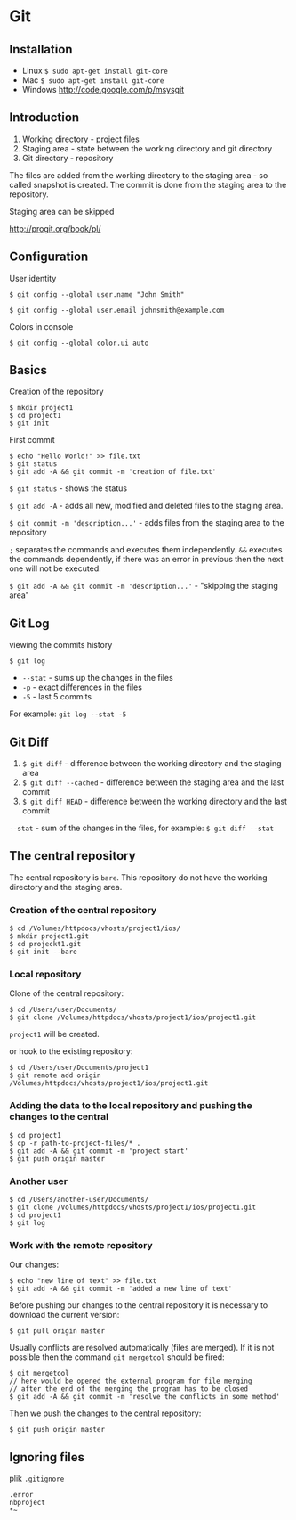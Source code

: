 # Git
 
 
## Installation
 
- Linux `$ sudo apt-get install git-core`
- Mac `$ sudo apt-get install git-core`
- Windows http://code.google.com/p/msysgit
 
 
## Introduction
 
1. Working directory - project files
2. Staging area - state between the working directory and git directory
3. Git directory - repository
 
The files are added from the working directory to the staging area - so called snapshot is created.
The commit is done from the staging area to the repository.

 
Staging area can be skipped
 
http://progit.org/book/pl/
 
 
## Configuration
 
User identity
 
`$ git config --global user.name "John Smith"`
 
`$ git config --global user.email johnsmith@example.com`
 
Colors in console
 
`$ git config --global color.ui auto`
 
 
## Basics
 
Creation of the repository
 
```
$ mkdir project1
$ cd project1
$ git init
```
 
First commit
 
```
$ echo "Hello World!" >> file.txt
$ git status
$ git add -A && git commit -m 'creation of file.txt'
```
 
`$ git status` - shows the status
 
`$ git add -A` - adds all new, modified and deleted files to the staging area.
 
`$ git commit -m 'description...'` - adds files from the staging area to the repository
 
 
`;` separates the commands and executes them independently. 
`&&` executes the commands dependently, if there was an error in previous then the next one will not be executed.
 
 
`$ git add -A && git commit -m 'description...'` - "skipping the staging area"
 
 
## Git Log
 
viewing the commits history
 
`$ git log`
 
- `--stat` - sums up the changes in the files 
- `-p` - exact differences in the files
- `-5` - last 5 commits
 
For example: `git log --stat -5`
 
## Git Diff
 
1. `$ git diff` - difference between the working directory and the staging area
2. `$ git diff --cached` - difference between the staging area and the last commit
3. `$ git diff HEAD` - difference between the working directory and the last commit 
 
`--stat` - sum of the changes in the files, for example: `$ git diff --stat`   
 
## The central repository
 
The central repository is `bare`.
This repository do not have the working directory and the staging area.


### Creation of the central repository
 
```
$ cd /Volumes/httpdocs/vhosts/project1/ios/
$ mkdir project1.git
$ cd projeckt1.git
$ git init --bare
```
 
### Local repository
 
Clone of the central repository: 
 
```
$ cd /Users/user/Documents/
$ git clone /Volumes/httpdocs/vhosts/project1/ios/project1.git
```

`project1` will be created.
 
or hook to the existing repository:

```
$ cd /Users/user/Documents/project1
$ git remote add origin /Volumes/httpdocs/vhosts/project1/ios/project1.git
```
 
 
### Adding the data to the local repository and pushing the changes to the central
 
```
$ cd project1
$ cp -r path-to-project-files/* .
$ git add -A && git commit -m 'project start'
$ git push origin master
```
 
### Another user
 
```
$ cd /Users/another-user/Documents/
$ git clone /Volumes/httpdocs/vhosts/project1/ios/project1.git
$ cd project1
$ git log
```
 
### Work with the remote repository
 
Our changes:
 
```
$ echo "new line of text" >> file.txt
$ git add -A && git commit -m 'added a new line of text'
```
 
Before pushing our changes to the central repository it is necessary to download the current version: 
 
```
$ git pull origin master
```
 
Usually conflicts are resolved automatically (files are merged).
If it is not possible then the command `git mergetool` should be fired:
 
```
$ git mergetool
// here would be opened the external program for file merging  
// after the end of the merging the program has to be closed
$ git add -A && git commit -m 'resolve the conflicts in some method'
```
 
Then we push the changes to the central repository:
 
```
$ git push origin master
```
 

## Ignoring files
 
plik `.gitignore`
 
```
.error
nbproject
*~
```
